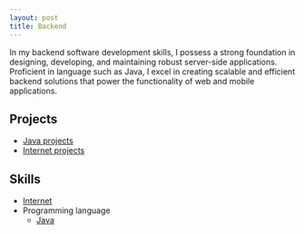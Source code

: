 ```yaml
---
layout: post
title: Backend
---
```


In my backend software development skills, I possess a strong foundation in designing, developing, and maintaining robust server-side applications. Proficient in language such as Java, I excel in creating scalable and efficient backend solutions that power the functionality of web and mobile applications.

## Projects

- [Java projects](../java_developer/java-developer#java-projects)  
- [Internet projects](internet#internet-projects)  

## Skills

- [Internet](internet)
- Programming language
  - [Java](../java_developer/java-developer)

[project-two-pc-communication]:https://youtu.be/3ivOQGk-8V0  
